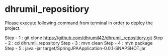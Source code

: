 # dhrumil_repositiory

Please execute following command from terminal in order to deploy the project.

Step - 1 : git clone https://github.com/dhrumil42/dhrumil_repositiory.git
Step - 2 : cd dhrumil_repository
Step - 3 : mvn clean
Step - 4 : mvn package
Step - 5 : java -jar target/SpringJPAApplication-0.0.1-SNAPSHOT.jar

